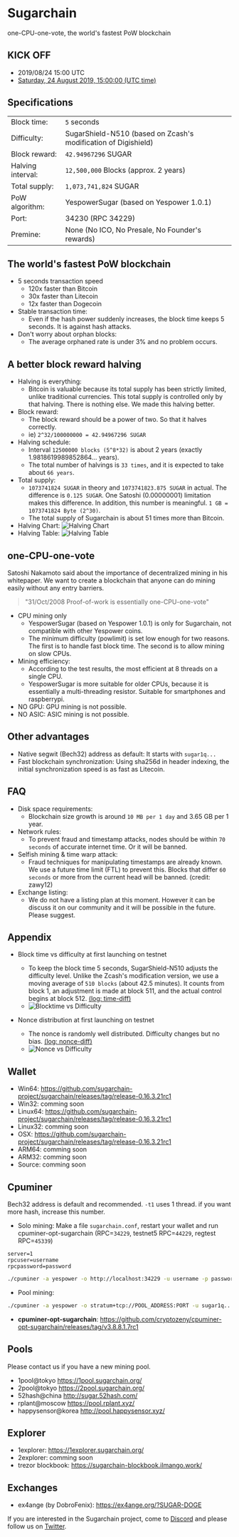 Sugarchain
==========
one-CPU-one-vote, the world's fastest PoW blockchain


KICK OFF
--------
- 2019/08/24 15:00 UTC
- [Saturday, 24 August 2019, 15:00:00 (UTC time)](https://www.timeanddate.com/countdown/launch?iso=20190824T15&p0=1440&msg=%5BANN%5D+Sugarchain+%5BCPU%5D+Launching+2019%2F08%2F24+15%3A00+UTC&font=sanserif)


Specifications
--------------
| | |
------------|------------
Block time: | `5` seconds
Difficulty: | SugarShield-N510 (based on Zcash's modification of Digishield)
Block reward: | `42.94967296` SUGAR
Halving interval: | `12,500,000` Blocks (approx. 2 years)
Total supply: | `1,073,741,824` SUGAR
PoW algorithm: | YespowerSugar (based on Yespower 1.0.1)
Port: | 34230 (RPC 34229)
Premine: | None (No ICO, No Presale, No Founder's rewards)


The world's fastest PoW blockchain
----------------------------------
- 5 seconds transaction speed
  * 120x faster than Bitcoin
  * 30x faster than Litecoin
  * 12x faster than Dogecoin
- Stable transaction time:
  * Even if the hash power suddenly increases, the block time keeps 5 seconds. It is against hash attacks.
- Don't worry about orphan blocks: 
  * The average orphaned rate is under 3% and no problem occurs.


A better block reward halving
-----------------------------
- Halving is everything: 
  * Bitcoin is valuable because its total supply has been strictly limited, unlike traditional currencies. This total supply is controlled only by that halving. There is nothing else. We made this halving better.
- Block reward: 
  * The block reward should be a power of two. So that it halves correctly.
  * ie) `2^32/100000000 = 42.94967296 SUGAR`
- Halving schedule: 
  * Interval `12500000 blocks (5^8*32)` is about 2 years (exactly 1.9818619989852864... years).
  * The total number of halvings is `33 times`, and it is expected to take about `66 years`.
- Total supply: 
  * `1073741824 SUGAR` in theory and `1073741823.875 SUGAR` in actual. The difference is `0.125 SUGAR`. One Satoshi (0.00000001) limitation makes this difference. In addition, this number is meaningful. `1 GB = 1073741824 Byte (2^30)`.
  * The total supply of Sugarchain is about 51 times more than Bitcoin.
- Halving Chart: ![Halving Chart](https://github.com/sugarchain-project/yumekawa-utils/blob/master/max_money/max_money.png)
- Halving Table: ![Halving Table](https://github.com/sugarchain-project/yumekawa-utils/blob/master/max_money/excel.png)


one-CPU-one-vote
----------------
Satoshi Nakamoto said about the importance of decentralized mining in his whitepaper. We want to create a blockchain that anyone can do mining easily without any entry barriers.

> "31/Oct/2008 Proof-of-work is essentially one-CPU-one-vote"

- CPU mining only
  * YespowerSugar (based on Yespower 1.0.1) is only for Sugarchain, not compatible with other Yespower coins.
  * The minimum difficulty (powlimit) is set low enough for two reasons. The first is to handle fast block time. The second is to allow mining on slow CPUs.
- Mining efficiency: 
  * According to the test results, the most efficient at 8 threads on a single CPU.
  * YespowerSugar is more suitable for older CPUs, because it is essentially a multi-threading resistor. Suitable for smartphones and raspberrypi.
- NO GPU: GPU mining is not possible.
- NO ASIC: ASIC mining is not possible.


Other advantages
----------------
- Native segwit (Bech32) address as default: It starts with `sugar1q...`
- Fast blockchain synchronization: Using sha256d in header indexing, the initial synchronization speed is as fast as Litecoin.


FAQ
---
- Disk space requirements: 
  * Blockchain size growth is around `10 MB per 1 day` and 3.65 GB per 1 year.
- Network rules: 
  * To prevent fraud and timestamp attacks, nodes should be within `70 seconds` of accurate internet time. Or it will be banned.
- Selfish mining & time warp attack: 
  * Fraud techniques for manipulating timestamps are already known. We use a future time limit (FTL) to prevent this. Blocks that differ `60 seconds` or more from the current head will be banned. (credit: zawy12)
- Exchange listing: 
  * We do not have a listing plan at this moment. However it can be discuss it on our community and it will be possible in the future. Please suggest.


Appendix
--------
- Block time vs difficulty at first launching on testnet
  * To keep the block time 5 seconds, SugarShield-N510 adjusts the difficulty level. Unlike the Zcash's modification version, we use a moving average of `510 blocks` (about 42.5 minutes). It counts from block 1, an adjustment is made at block 511, and the actual control begins at block 512. [(log: time-diff)](https://github.com/cryptozeny/difficulty/blob/master/examples-ANN/main.Sugarchain(t5)-YP-DS(n510)-13536.log)
  * ![Blocktime vs Difficulty](https://github.com/cryptozeny/difficulty/blob/master/examples/test.Sugarchain(t5)-YP-DS(n510).png)

- Nonce distribution at first launching on testnet 
  * The nonce is randomly well distributed. Difficulty changes but no bias. [(log: nonce-diff)](https://github.com/cryptozeny/difficulty/blob/master/examples-ANN/NONCE-main.Sugarchain(t5)-YP-DS(n510)-13548.log)
  * ![Nonce vs Difficulty](https://github.com/cryptozeny/difficulty/blob/master/examples/NONCE-test.Sugarchain(t5)-YP-DS(n510).png)


Wallet
------
- Win64: https://github.com/sugarchain-project/sugarchain/releases/tag/release-0.16.3.21rc1
- Win32: comming soon 
- Linux64: https://github.com/sugarchain-project/sugarchain/releases/tag/release-0.16.3.21rc1
- Linux32: comming soon
- OSX: https://github.com/sugarchain-project/sugarchain/releases/tag/release-0.16.3.21rc1
- ARM64: comming soon
- ARM32: comming soon
- Source: comming soon


Cpuminer
--------
Bech32 address is default and recommended. `-t1` uses 1 thread. if you want more hash, increase this number.
- Solo mining: Make a file `sugarchain.conf`, restart your wallet and run cpuminer-opt-sugarchain (RPC=`34229`, testnet5 RPC=`44229`, regtest RPC=`45339`)
```
server=1
rpcuser=username
rpcpassword=password
```
```bash
./cpuminer -a yespower -o http://localhost:34229 -u username -p password --coinbase-addr=sugar1q... -t1
```
- Pool mining:
```bash
./cpuminer -a yespower -o stratum+tcp://POOL_ADDRESS:PORT -u sugar1q... -t1
```

- **cpuminer-opt-sugarchain**: https://github.com/cryptozeny/cpuminer-opt-sugarchain/releases/tag/v3.8.8.1.7rc1


Pools
-----
Please contact us if you have a new mining pool.
- 1pool@tokyo https://1pool.sugarchain.org/
- 2pool@tokyo https://2pool.sugarchain.org/
- 52hash@china http://sugar.52hash.com/
- rplant@moscow https://pool.rplant.xyz/
- happysensor@korea http://pool.happysensor.xyz/


Explorer
--------
- 1explorer: https://1explorer.sugarchain.org/
- 2explorer: comming soon
- trezor blockbook: https://sugarchain-blockbook.ilmango.work/


Exchanges
---------
- ex4ange (by DobroFenix): https://ex4ange.org/?SUGAR-DOGE


If you are interested in the Sugarchain project, come to [Discord](https://discord.gg/rm7HHv6) and please follow us on [Twitter](https://twitter.com/sugarchain_dev).
